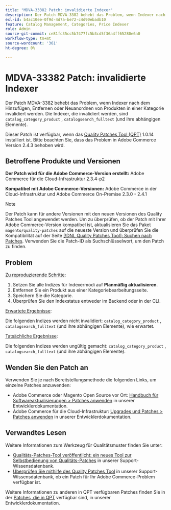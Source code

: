 ```yaml
---
title: "MDVA-33382 Patch: invalidierte Indexer"
description: Der Patch MDVA-3382 behebt das Problem, wenn Indexer nach dem Hinzufügen, Entfernen oder Neuanordnen von Produkten in einer Kategorie invalidiert werden. Die ungültigen Indexer sind "catalog_category_product" , "catalogsearch_fulltext"(und ihre abhängigen Elemente).
exl-id: b4ac10ee-0f9d-4d7a-be72-c4d90ebadb10
feature: Catalog Management, Categories, Price Indexer
role: Admin
source-git-commit: ce81fc35cc5b7477fc5b3cd5f36a4ff65280e6a0
workflow-type: tm+mt
source-wordcount: '361'
ht-degree: 0%

---
```


# MDVA-33382 Patch: invalidierte Indexer

Der Patch MDVA-3382 behebt das Problem, wenn Indexer nach dem Hinzufügen, Entfernen oder Neuanordnen von Produkten in einer Kategorie invalidiert werden. Die Indexer, die invalidiert werden, sind `catalog_category_product` , `catalogsearch_fulltext` (und ihre abhängigen Elemente).

Dieser Patch ist verfügbar, wenn das [Quality Patches Tool (QPT)](https://devdocs.magento.com/guides/v2.4/comp-mgr/patching.html#mqp) 1.0.14 installiert ist. Bitte beachten Sie, dass das Problem in Adobe Commerce Version 2.4.3 behoben wird.

## Betroffene Produkte und Versionen

**Der Patch wird für die Adobe Commerce-Version erstellt:** Adobe Commerce für die Cloud-Infrastruktur 2.3.4-p2

**Kompatibel mit Adobe Commerce-Versionen:** Adobe Commerce in der Cloud-Infrastruktur und Adobe Commerce On-Premise 2.3.0 - 2.4.1

>[!NOTE]
>
>Der Patch kann für andere Versionen mit den neuen Versionen des Quality Patches Tool angewendet werden. Um zu überprüfen, ob der Patch mit Ihrer Adobe Commerce-Version kompatibel ist, aktualisieren Sie das Paket `magento/quality-patches` auf die neueste Version und überprüfen Sie die Kompatibilität auf der Seite [[!DNL Quality Patches Tool]: Suchen nach Patches](https://devdocs.magento.com/quality-patches/tool.html#patch-grid). Verwenden Sie die Patch-ID als Suchschlüsselwort, um den Patch zu finden.

## Problem

<u>Zu reproduzierende Schritte</u>:

1. Setzen Sie alle Indizes für Indexermodi auf **Planmäßig aktualisieren**.
1. Entfernen Sie ein Produkt aus einer Kategoriebearbeitungsseite.
1. Speichern Sie die Kategorie.
1. Überprüfen Sie den Indexstatus entweder im Backend oder in der CLI.

<u>Erwartete Ergebnisse</u>:

Die folgenden Indizes werden nicht invalidiert: `catalog_category_product` , `catalogsearch_fulltext` (und ihre abhängigen Elemente), wie erwartet.

<u>Tatsächliche Ergebnisse</u>:

Die folgenden Indizes werden ungültig gemacht: `catalog_category_product` , `catalogsearch_fulltext` (und ihre abhängigen Elemente).

## Wenden Sie den Patch an

Verwenden Sie je nach Bereitstellungsmethode die folgenden Links, um einzelne Patches anzuwenden:

* Adobe Commerce oder Magento Open Source vor Ort: [Handbuch für Softwareaktualisierungen > Patches anwenden](https://devdocs.magento.com/guides/v2.4/comp-mgr/patching/mqp.html) in unserer Entwicklerdokumentation.
* Adobe Commerce für die Cloud-Infrastruktur: [Upgrades und Patches > Patches anwenden](https://devdocs.magento.com/cloud/project/project-patch.html) in unserer Entwicklerdokumentation.

## Verwandtes Lesen

Weitere Informationen zum Werkzeug für Qualitätsmuster finden Sie unter:

* [Qualitäts-Patches-Tool veröffentlicht: ein neues Tool zur Selbstbedienung von Qualitäts-Patches](/help/announcements/adobe-commerce-announcements/magento-quality-patches-released-new-tool-to-self-serve-quality-patches.md) in unserer Support-Wissensdatenbank.
* [Überprüfen Sie mithilfe des Quality Patches Tool](/help/support-tools/patches-available-in-qpt-tool/check-patch-for-magento-issue-with-magento-quality-patches.md) in unserer Support-Wissensdatenbank, ob ein Patch für Ihr Adobe Commerce-Problem verfügbar ist.

Weitere Informationen zu anderen in QPT verfügbaren Patches finden Sie in der [Patches, die in QPT](https://devdocs.magento.com/quality-patches/tool.html#patch-grid) verfügbar sind, in unserer Entwicklerdokumentation.
